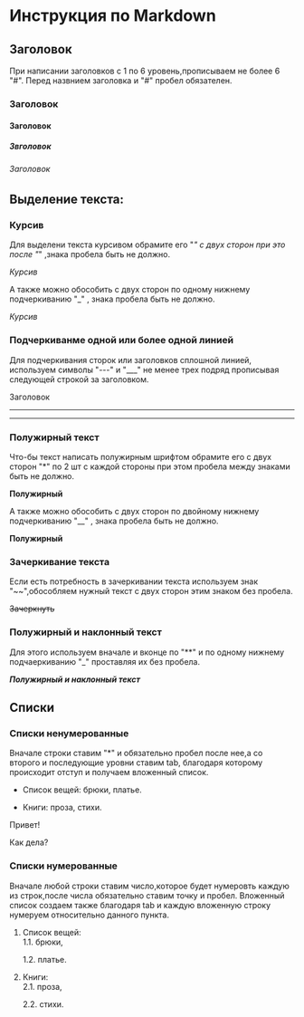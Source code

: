 # Инструкция по Markdown
## Заголовок
При написании заголовков с 1 по 6 уровень,прописываем не более 6 "#". Перед назвнием заголовка  и "#" пробел обязателен.
### Заголовок
#### Заголовок
##### Звголовок
###### Заголовок



## Выделение текста:


### Курсив

Для выделени текста курсивом обрамите его "*" с двух сторон при это после "*" ,знака пробела быть не должно.

*Курсив*

А также можно обособить с двух сторон по одному нижнему  подчеркиванию "_" , знака пробела быть не должно.

_Курсив_


### Подчеркиванме одной или более  одной линией

Для подчеркивания сторок или заголовков сплошной линией, используем символы "---" и   "___"  не менее трех подряд прописывая следующей строкой за заголовком.

Заголовок
___
---


### Полужирный текст

Что-бы текст написать полужирным шрифтом обрамите его с двух сторон "*" по 2 шт с каждой стороны при этом пробела между знаками быть не должно.

**Полужирный**

А также можно обособить с двух сторон по двойному нижнему  подчеркиванию "__" , знака пробела быть не должно.

__Полужирный__


### Зачеркивание текста

Если есть потребность в зачеркивании текста используем знак "~~",обособляем нужный текст  с двух сторон этим знаком без пробела.

~~Зачеркнуть~~


### Полужирный и наклонный текст

Для этого используем вначале и вконце по "**" и по  одному нижнему подчаеркиванию "_" проставляя их без пробела.

**_Полужирный и наклонный текст_**



## Списки


### Списки ненумерованные

Вначале строки ставим "*" и обязательно пробел после нее,а со второго и последующие уровни ставим tab, благодаря которому происходит отступ и получаем вложенный список.

* Список вещей:
    брюки,
    платье.

* Книги:
    проза,
    стихи.

Привет!

Как дела?

### Списки нумерованные

Вначале любой строки ставим число,которое будет нумеровть каждую из строк,после числа обязательно ставим точку и пробел.
Вложенный список создаем также благодаря tab и каждую вложенную строку нумеруем относительно данного пункта.

1. Список вещей:   
     1.1. брюки,

     1.2. платье. 
2. Книги:  
     2.1. проза,

     2.2. стихи.







    




















   
